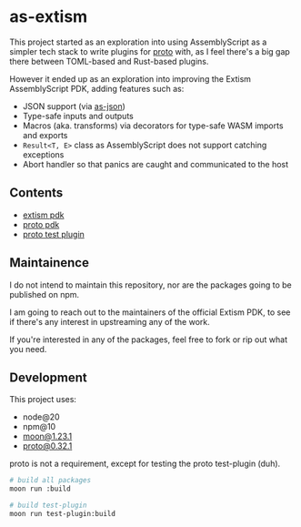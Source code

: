 # as-extism

This project started as an exploration into using AssemblyScript as a simpler tech stack to write plugins
for [proto](https://moonrepo.dev/proto) with, as I feel there's a big gap there between TOML-based and Rust-based plugins.

However it ended up as an exploration into improving the Extism AssemblyScript PDK, adding features such as:

- JSON support (via [as-json](https://github.com/JairusSW/as-json))
- Type-safe inputs and outputs
- Macros (aka. transforms) via decorators for type-safe WASM imports and exports
- `Result<T, E>` class as AssemblyScript does not support catching exceptions
- Abort handler so that panics are caught and communicated to the host

## Contents

- [extism pdk](./packages/pdk/README.md)
- [proto pdk](./packages/proto-pdk/README.md)
- [proto test plugin](./packages/test-plugin/README.md)

## Maintainence

I do not intend to maintain this repository, nor are the packages going to be published on npm.

I am going to reach out to the maintainers of the official Extism PDK, to see if there's any interest in upstreaming
any of the work.

If you're interested in any of the packages, feel free to fork or rip out what you need.

## Development

This project uses:

- node@20
- npm@10
- [moon@1.23.1](https://moonrepo.dev/moon)
- [proto@0.32.1](https://moonrepo.dev/proto)

proto is not a requirement, except for testing the proto test-plugin (duh).

```bash
# build all packages
moon run :build

# build test-plugin
moon run test-plugin:build
```
